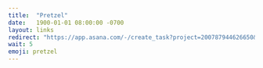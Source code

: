```yaml
---
title:  "Pretzel"
date:   1900-01-01 08:00:00 -0700
layout: links
redirect: "https://app.asana.com/-/create_task?project=200787944626650&name=pretzel&description=Added%20from%20shortlink"
wait: 5
emoji: pretzel
---
```



